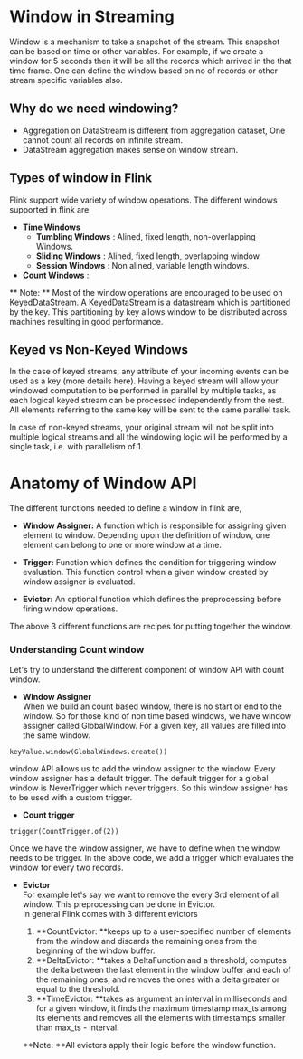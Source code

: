 # Window in Streaming

Window is a mechanism to take a snapshot of the stream. This snapshot can be based on time or other variables. For example, if we create a window for 5 seconds then it will be all the records which arrived in the that time frame. One can define the window based on no of records or other stream specific variables also.  

## Why do we need windowing?
  * Aggregation on DataStream is different from aggregation dataset, One cannot count all records on infinite stream.
  * DataStream aggregation makes sense on window stream.

## Types of window in Flink

Flink support wide variety of window operations. The different windows supported in flink are  
  * **Time Windows**
    * **Tumbling Windows**  : Alined, fixed length, non-overlapping Windows.
    * **Sliding Windows** : Alined, fixed length, overlapping window.
    * **Session Windows** : Non alined, variable length windows.
  * **Count Windows** :

** Note: ** Most of the window operations are encouraged to be used on KeyedDataStream. A KeyedDataStream is a datastream which is partitioned by the key. This partitioning by key allows window to be distributed across machines resulting in good performance.  

## Keyed vs Non-Keyed Windows

In the case of keyed streams, any attribute of your incoming events can be used as a key (more details here). Having a keyed stream will allow your windowed computation to be performed in parallel by multiple tasks, as each logical keyed stream can be processed independently from the rest. All elements referring to the same key will be sent to the same parallel task.  

In case of non-keyed streams, your original stream will not be split into multiple logical streams and all the windowing logic will be performed by a single task, i.e. with parallelism of 1.

# Anatomy of Window API

The different functions needed to define a window in flink are,

* **Window Assigner:** A function which is responsible for assigning given element to window. Depending upon the definition of window, one element can belong to one or more window at a time.

* **Trigger:** Function which defines the condition for triggering window evaluation. This function control when a given window created by window assigner is evaluated.

* **Evictor:** An optional function which defines the preprocessing before firing window operations.

The above 3 different functions are recipes for putting together the window.

### Understanding Count window

Let's try to understand the different component of window API with count window.
  * **Window Assigner**  
  When we build an count based window, there is no start or end to the window. So for those kind of non time based windows, we have window assigner called GlobalWindow. For a given key, all values are filled into the same window.  

  `keyValue.window(GlobalWindows.create())`   

  window API allows us to add the window assigner to the window. Every window assigner has a default trigger. The default trigger for a global window is NeverTrigger which never triggers. So this window assigner has to be used with a custom trigger.  

  * **Count trigger**  

  `trigger(CountTrigger.of(2))`  

  Once we have the window assigner, we have to define when the window needs to be trigger. In the above code, we add a trigger which evaluates the window for every two records.  

  * **Evictor**  
  For example let's say we want to remove the every 3rd element of all window. This preprocessing can be done in Evictor.  
  In general Flink comes with 3 different evictors
    1. **CountEvictor: **keeps up to a user-specified number of elements from the window and discards the remaining ones from the beginning of the window buffer.
    2. **DeltaEvictor: **takes a DeltaFunction and a threshold, computes the delta between the last element in the window buffer and each of the remaining ones, and removes the ones with a delta greater or equal to the threshold.
    3. **TimeEvictor: **takes as argument an interval in milliseconds and for a given window, it finds the maximum timestamp max_ts among its elements and removes all the elements with timestamps smaller than max_ts - interval.  

    **Note: **All evictors apply their logic before the window function.

